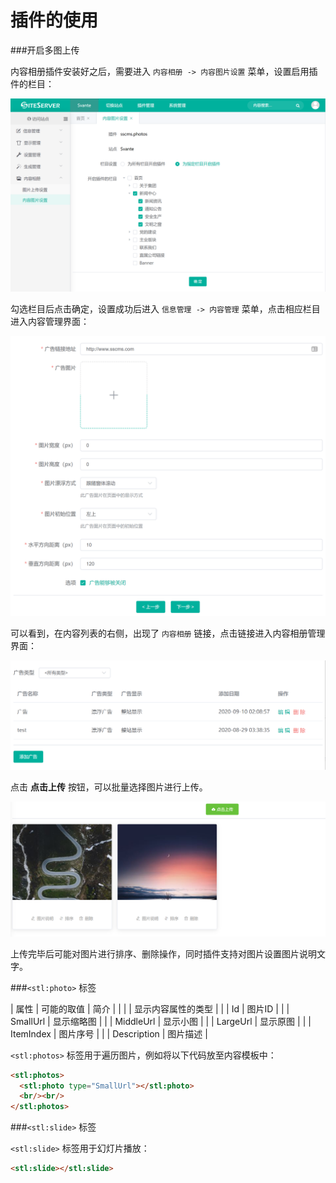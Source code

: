 # 插件的使用

###开启多图上传

内容相册插件安装好之后，需要进入 `内容相册 -> 内容图片设置` 菜单，设置启用插件的栏目：

![02](images/02.png)

勾选栏目后点击确定，设置成功后进入 `信息管理 -> 内容管理` 菜单，点击相应栏目进入内容管理界面：

![03](images/03.png)

可以看到，在内容列表的右侧，出现了 `内容相册` 链接，点击链接进入内容相册管理界面：

![04](images/04.png)

点击 **点击上传** 按钮，可以批量选择图片进行上传。

![05](images/05.png)

上传完毕后可能对图片进行排序、删除操作，同时插件支持对图片设置图片说明文字。

###`<stl:photo>` 标签

| 属性 | 可能的取值 | 简介 |
|  |  | 显示内容属性的类型 |
|  | Id | 图片ID |
|  | SmallUrl | 显示缩略图 |
|  | MiddleUrl | 显示小图 |
|  | LargeUrl | 显示原图 |
|  | ItemIndex | 图片序号 |
|  | Description | 图片描述 |

`<stl:photos>` 标签用于遍历图片，例如将以下代码放至内容模板中：

```html
<stl:photos>
  <stl:photo type="SmallUrl"></stl:photo>
  <br/><br/>
</stl:photos>
```

###`<stl:slide>` 标签

`<stl:slide>` 标签用于幻灯片播放：

```html
<stl:slide></stl:slide>
```